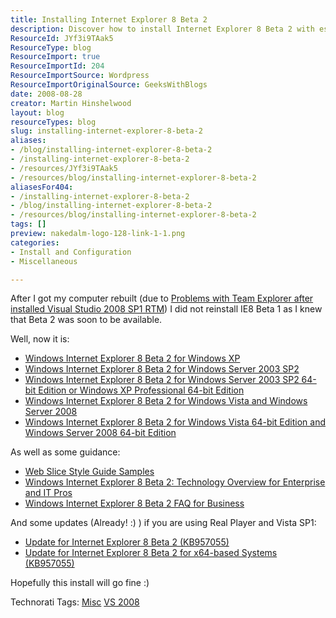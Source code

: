 ```yaml
---
title: Installing Internet Explorer 8 Beta 2
description: Discover how to install Internet Explorer 8 Beta 2 with essential links and guidance for a smooth setup. Get started on your upgrade today!
ResourceId: JYf3i9TAak5
ResourceType: blog
ResourceImport: true
ResourceImportId: 204
ResourceImportSource: Wordpress
ResourceImportOriginalSource: GeeksWithBlogs
date: 2008-08-28
creator: Martin Hinshelwood
layout: blog
resourceTypes: blog
slug: installing-internet-explorer-8-beta-2
aliases:
- /blog/installing-internet-explorer-8-beta-2
- /installing-internet-explorer-8-beta-2
- /resources/JYf3i9TAak5
- /resources/blog/installing-internet-explorer-8-beta-2
aliasesFor404:
- /installing-internet-explorer-8-beta-2
- /blog/installing-internet-explorer-8-beta-2
- /resources/blog/installing-internet-explorer-8-beta-2
tags: []
preview: nakedalm-logo-128-link-1-1.png
categories:
- Install and Configuration
- Miscellaneous

---
```

After I got my computer rebuilt (due to [Problems with Team Explorer after installed Visual Studio 2008 SP1 RTM](http://blog.hinshelwood.com/archive/2008/08/12/problems-with-team-explorer-after-installed-visual-studio-2008-sp1.aspx)) I did not reinstall IE8 Beta 1 as I knew that Beta 2 was soon to be available.

Well, now it is:

- [Windows Internet Explorer 8 Beta 2 for Windows XP](http://www.microsoft.com/downloads/details.aspx?FamilyID=33fb40fd-2ee2-476a-a152-ed03734691b3&DisplayLang=en)
- [Windows Internet Explorer 8 Beta 2 for Windows Server 2003 SP2](http://www.microsoft.com/downloads/info.aspx?na=22&p=10&SrcDisplayLang=en&SrcCategoryId=6&SrcFamilyId=&u=%2fdownloads%2fdetails.aspx%3fFamilyID%3d104cc11b-a81c-420e-b896-a46116d64def%26DisplayLang%3den)
- [Windows Internet Explorer 8 Beta 2 for Windows Server 2003 SP2 64-bit Edition or Windows XP Professional 64-bit Edition](http://www.microsoft.com/downloads/info.aspx?na=22&p=6&SrcDisplayLang=en&SrcCategoryId=6&SrcFamilyId=&u=%2fdownloads%2fdetails.aspx%3fFamilyID%3d3648ed9d-3a8f-4fd5-875b-a2e9e7d5ecba%26DisplayLang%3den)
- [Windows Internet Explorer 8 Beta 2 for Windows Vista and Windows Server 2008](http://www.microsoft.com/downloads/info.aspx?na=22&p=13&SrcDisplayLang=en&SrcCategoryId=6&SrcFamilyId=&u=%2fdownloads%2fdetails.aspx%3fFamilyID%3d6ef71415-646f-4279-8b6b-193435ab2d80%26DisplayLang%3den)
- [Windows Internet Explorer 8 Beta 2 for Windows Vista 64-bit Edition and Windows Server 2008 64-bit Edition](http://www.microsoft.com/downloads/info.aspx?na=22&p=12&SrcDisplayLang=en&SrcCategoryId=6&SrcFamilyId=&u=%2fdownloads%2fdetails.aspx%3fFamilyID%3d87809432-919c-44c0-ab3e-94c5b0ed03d6%26DisplayLang%3den)

As well as some guidance:

- [Web Slice Style Guide Samples](http://www.microsoft.com/downloads/info.aspx?na=22&p=1&SrcDisplayLang=en&SrcCategoryId=6&SrcFamilyId=&u=%2fdownloads%2fdetails.aspx%3fFamilyID%3d85d15e3b-db17-431f-bb63-dca3a81d42b8%26DisplayLang%3den)
- [Windows Internet Explorer 8 Beta 2: Technology Overview for Enterprise and IT Pros](http://www.microsoft.com/downloads/info.aspx?na=22&p=2&SrcDisplayLang=en&SrcCategoryId=6&SrcFamilyId=&u=%2fdownloads%2fdetails.aspx%3fFamilyID%3dbc9c6664-8782-4851-a932-359ce8b5bdb5%26DisplayLang%3den)
- [Windows Internet Explorer 8 Beta 2 FAQ for Business](http://www.microsoft.com/downloads/info.aspx?na=22&p=3&SrcDisplayLang=en&SrcCategoryId=6&SrcFamilyId=&u=%2fdownloads%2fdetails.aspx%3fFamilyID%3d74f4cdcb-dc18-494f-a113-69fdbe4605a5%26DisplayLang%3den)

And some updates (Already! :) ) if you are using Real Player and Vista SP1:

- [Update for Internet Explorer 8 Beta 2 (KB957055)](http://www.microsoft.com/downloads/info.aspx?na=22&p=14&SrcDisplayLang=en&SrcCategoryId=6&SrcFamilyId=&u=%2fdownloads%2fdetails.aspx%3fFamilyID%3dff52a1fc-a02b-4d05-8ace-c0401b4f7feb%26DisplayLang%3den)
- [Update for Internet Explorer 8 Beta 2 for x64-based Systems (KB957055)](http://www.microsoft.com/downloads/info.aspx?na=22&p=15&SrcDisplayLang=en&SrcCategoryId=6&SrcFamilyId=&u=%2fdownloads%2fdetails.aspx%3fFamilyID%3da57d8608-c829-493c-b412-c91e67fe13bc%26DisplayLang%3den)

Hopefully this install will go fine :)

Technorati Tags: [Misc](http://technorati.com/tags/Misc) [VS 2008](http://technorati.com/tags/VS+2008)
